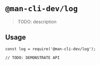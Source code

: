 # `@man-cli-dev/log`

> TODO: description

## Usage

```
const log = require('@man-cli-dev/log');

// TODO: DEMONSTRATE API
```
